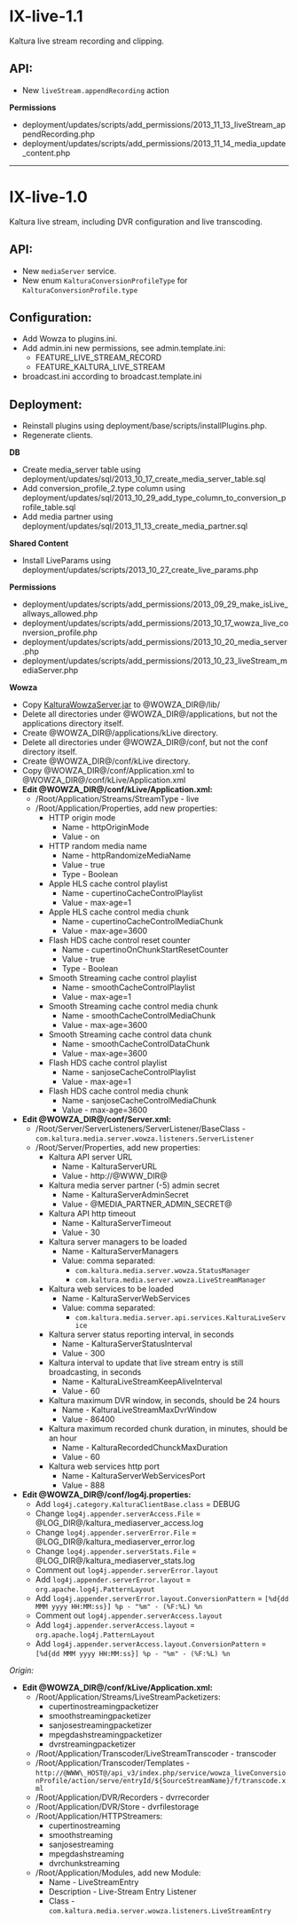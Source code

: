 
# IX-live-1.1 #
Kaltura live stream recording and clipping.

## API: ##

 - New `liveStream.appendRecording` action

**Permissions**

   - deployment/updates/scripts/add_permissions/2013_11_13_liveStream_appendRecording.php
   - deployment/updates/scripts/add_permissions/2013_11_14_media_update_content.php


----------

# IX-live-1.0 #
Kaltura live stream, including DVR configuration and live transcoding.

## API: ##

 - New `mediaServer` service.
 - New enum `KalturaConversionProfileType` for `KalturaConversionProfile.type`


## Configuration: ##

 - Add Wowza to plugins.ini.
 - Add admin.ini new permissions, see admin.template.ini:
   - FEATURE_LIVE_STREAM_RECORD
   - FEATURE_KALTURA_LIVE_STREAM
 -  broadcast.ini according to broadcast.template.ini

## Deployment: ##
 - Reinstall plugins using deployment/base/scripts/installPlugins.php.
 - Regenerate clients.


**DB**

 - Create media_server table using deployment/updates/sql/2013_10_17_create_media_server_table.sql
 - Add conversion_profile_2.type column using deployment/updates/sql/2013_10_29_add_type_column_to_conversion_profile_table.sql
 - Add media partner using deployment/updates/sql/2013_11_13_create_media_partner.sql

**Shared Content**

 - Install LiveParams using deployment/updates/scripts/2013_10_27_create_live_params.php

**Permissions**

   - deployment/updates/scripts/add_permissions/2013_09_29_make_isLive_allways_allowed.php
   - deployment/updates/scripts/add_permissions/2013_10_17_wowza_live_conversion_profile.php
   - deployment/updates/scripts/add_permissions/2013_10_20_media_server.php
   - deployment/updates/scripts/add_permissions/2013_10_23_liveStream_mediaServer.php

**Wowza**

 - Copy [KalturaWowzaServer.jar](https://github.com/kaltura/server-bin-linux-64bit/raw/master/KalturaWowzaServer.jar "KalturaWowzaServer.jar") to @WOWZA_DIR@/lib/
 - Delete all directories under @WOWZA_DIR@/applications, but not the applications directory itself.
 - Create @WOWZA_DIR@/applications/kLive directory.
 - Delete all directories under @WOWZA_DIR@/conf, but not the conf directory itself.
 - Create @WOWZA_DIR@/conf/kLive directory.
 - Copy @WOWZA_DIR@/conf/Application.xml to @WOWZA_DIR@/conf/kLive/Application.xml
 - **Edit @WOWZA_DIR@/conf/kLive/Application.xml:**
   - /Root/Application/Streams/StreamType - live
   - /Root/Application/Properties, add new properties:
     - HTTP origin mode
         - Name - httpOriginMode
         - Value - on
     - HTTP random media name
         - Name - httpRandomizeMediaName
         - Value - true
         - Type - Boolean
     - Apple HLS cache control playlist
         - Name - cupertinoCacheControlPlaylist
         - Value - max-age=1
     - Apple HLS cache control media chunk
         - Name - cupertinoCacheControlMediaChunk
         - Value - max-age=3600
     - Flash HDS cache control reset counter
         - Name - cupertinoOnChunkStartResetCounter
         - Value - true
         - Type - Boolean
     - Smooth Streaming cache control playlist
         - Name - smoothCacheControlPlaylist
         - Value - max-age=1
     - Smooth Streaming cache control media chunk
         - Name - smoothCacheControlMediaChunk
         - Value - max-age=3600
     - Smooth Streaming cache control data chunk
         - Name - smoothCacheControlDataChunk
         - Value - max-age=3600
     - Flash HDS cache control playlist
         - Name - sanjoseCacheControlPlaylist
         - Value - max-age=1
     - Flash HDS cache control media chunk
         - Name - sanjoseCacheControlMediaChunk
         - Value - max-age=3600
 - **Edit @WOWZA_DIR@/conf/Server.xml:**
   - /Root/Server/ServerListeners/ServerListener/BaseClass - `com.kaltura.media.server.wowza.listeners.ServerListener`
   - /Root/Server/Properties, add new properties:
     - Kaltura API server URL
         - Name - KalturaServerURL
         - Value - http://@WWW\_DIR@
     - Kaltura media server partner (-5) admin secret
         - Name - KalturaServerAdminSecret
         - Value - @MEDIA_PARTNER_ADMIN_SECRET@
     - Kaltura API http timeout
         - Name - KalturaServerTimeout
         - Value - 30
     - Kaltura server managers to be loaded
         - Name - KalturaServerManagers
         - Value: comma separated:
             - `com.kaltura.media.server.wowza.StatusManager`
             - `com.kaltura.media.server.wowza.LiveStreamManager`
     - Kaltura web services to be loaded
         - Name - KalturaServerWebServices
         - Value: comma separated:
             - `com.kaltura.media.server.api.services.KalturaLiveService`
     - Kaltura server status reporting interval, in seconds
         - Name - KalturaServerStatusInterval
         - Value - 300
     - Kaltura interval to update that live stream entry is still broadcasting, in seconds
         - Name - KalturaLiveStreamKeepAliveInterval
         - Value - 60
     - Kaltura maximum DVR window, in seconds, should be 24 hours
         - Name - KalturaLiveStreamMaxDvrWindow
         - Value - 86400
     - Kaltura maximum recorded chunk duration, in minutes, should be an hour
         - Name - KalturaRecordedChunckMaxDuration
         - Value - 60
     - Kaltura web services http port
         - Name - KalturaServerWebServicesPort
         - Value - 888
 - **Edit @WOWZA_DIR@/conf/log4j.properties:**
   - Add `log4j.category.KalturaClientBase.class` = DEBUG
   - Change `log4j.appender.serverAccess.File` = @LOG_DIR@/kaltura\_mediaserver\_access.log
   - Change `log4j.appender.serverError.File` = @LOG_DIR@/kaltura\_mediaserver\_error.log
   - Change `log4j.appender.serverStats.File` = @LOG_DIR@/kaltura\_mediaserver\_stats.log
   - Comment out `log4j.appender.serverError.layout`
   - Add `log4j.appender.serverError.layout` = `org.apache.log4j.PatternLayout`
   - Add `log4j.appender.serverError.layout.ConversionPattern` = `[%d{dd MMM yyyy HH:MM:ss}] %p - "%m" - (%F:%L) %n` 
   - Comment out `log4j.appender.serverAccess.layout`
   - Add `log4j.appender.serverAccess.layout` = `org.apache.log4j.PatternLayout`
   - Add `log4j.appender.serverAccess.layout.ConversionPattern` = `[%d{dd MMM yyyy HH:MM:ss}] %p - "%m" - (%F:%L) %n`

     
*Origin:*

 - **Edit @WOWZA_DIR@/conf/kLive/Application.xml:**
   - /Root/Application/Streams/LiveStreamPacketizers:
     - cupertinostreamingpacketizer
     - smoothstreamingpacketizer
     - sanjosestreamingpacketizer
     - mpegdashstreamingpacketizer
     - dvrstreamingpacketizer 
   - /Root/Application/Transcoder/LiveStreamTranscoder - transcoder
   - /Root/Application/Transcoder/Templates - `http://@WWW\_HOST@/api_v3/index.php/service/wowza_liveConversionProfile/action/serve/entryId/${SourceStreamName}/f/transcode.xml`
   - /Root/Application/DVR/Recorders - dvrrecorder
   - /Root/Application/DVR/Store - dvrfilestorage
   - /Root/Application/HTTPStreamers:
     - cupertinostreaming
     - smoothstreaming
     - sanjosestreaming
     - mpegdashstreaming
     - dvrchunkstreaming 
   - /Root/Application/Modules, add new Module:
     - Name - LiveStreamEntry
     - Description - Live-Stream Entry Listener
     - Class - `com.kaltura.media.server.wowza.listeners.LiveStreamEntry`
